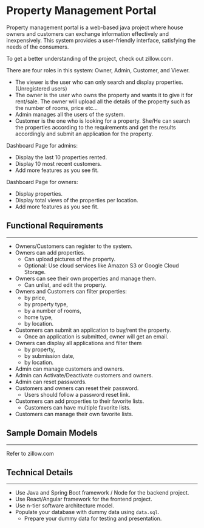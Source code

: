
# Property Management Portal

Property management portal is a web-based java project where house owners and customers can exchange information effectively and inexpensively. This system provides a user-friendly interface, satisfying the needs of the consumers.

To get a better understanding of the project, check out zillow.com.

There are four roles in this system: Owner, Admin, Customer, and Viewer.

- The viewer is the user who can only search and display properties. (Unregistered users)  
- The owner is the user who owns the property and wants it to give it for rent/sale. The owner will upload all the details of the property such as the number of rooms, price etc...
- Admin manages all the users of the system.
- Customer is the one who is looking for a property. She/He can search the properties according to the requirements and get the results accordingly and submit an application for the property.

Dashboard Page for admins:

- Display the last 10 properties rented.
- Display 10 most recent customers.
- Add more features as you see fit.

Dashboard Page for owners:

- Display properties.
- Display total views of the properties per location.
- Add more features as you see fit.

## Functional  Requirements

---

- Owners/Customers can register to the system.
- Owners can add properties.
  - Can upload pictures of the property.
  - Optional: Use cloud services like Amazon S3 or Google Cloud Storage.
- Owners can see their own properties and manage them.
  - Can unlist, and edit the property.
- Owners and Customers can filter properties:
  - by price,
  - by property type,
  - by a number of rooms,
  - home type,
  - by location.
- Customers can submit an application to buy/rent the property.
  - Once an application is submitted, owner will get an email.
- Owners can display all applications and filter them
  - by property,
  - by submission date,
  - by location.
- Admin can manage customers and owners.
- Admin can Activate/Deactivate customers and owners.
- Admin can reset passwords.
- Customers and owners can reset their password.
  - Users should follow a password reset link.
- Customers can add properties to their favorite lists.
  - Customers can have multiple favorite lists.
- Customers can manage their own favorite lists.

## Sample Domain Models

---
Refer to zillow.com

## Technical Details

---

- Use Java and Spring Boot framework / Node for the backend project.
- Use React/Angular framework for the frontend project.
- Use n-tier software architecture model.
- Populate your database with dummy data using `data.sql`.
  - Prepare your dummy data for testing and presentation.
